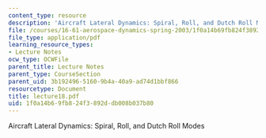 ```yaml
---
content_type: resource
description: 'Aircraft Lateral Dynamics: Spiral, Roll, and Dutch Roll Modes'
file: /courses/16-61-aerospace-dynamics-spring-2003/1f0a14b69fb824f3892ddb008b037b80_lecture18.pdf
file_type: application/pdf
learning_resource_types:
- Lecture Notes
ocw_type: OCWFile
parent_title: Lecture Notes
parent_type: CourseSection
parent_uid: 3b192496-5160-9b4a-40a9-ad74d1bbf866
resourcetype: Document
title: lecture18.pdf
uid: 1f0a14b6-9fb8-24f3-892d-db008b037b80
---
```

Aircraft Lateral Dynamics: Spiral, Roll, and Dutch Roll Modes

